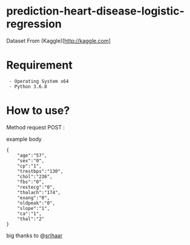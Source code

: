 # prediction-heart-disease-logistic-regression
Dataset From (Kaggle)[http://kaggle.com]

# Requirement 
```
 - Operating System x64
 - Python 3.6.8
```

# How to use?

Method request POST :

example body
```
{
	"age":"57",
	"sex":"0",
	"cp":"1",
	"trestbps":"130",
	"chol":"236",
	"fbs":"0",
	"restecg":"0",
	"thalach":"174",
	"exang":"0",
	"oldpeak":"0",
	"slope":"1",
	"ca":"1",
	"thal":"2"
}
```

big thanks to @[srihaar](https://github.com/srihaar)
